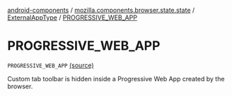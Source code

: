 [android-components](../../index.md) / [mozilla.components.browser.state.state](../index.md) / [ExternalAppType](index.md) / [PROGRESSIVE_WEB_APP](./-p-r-o-g-r-e-s-s-i-v-e_-w-e-b_-a-p-p.md)

# PROGRESSIVE_WEB_APP

`PROGRESSIVE_WEB_APP` [(source)](https://github.com/mozilla-mobile/android-components/blob/master/components/browser/state/src/main/java/mozilla/components/browser/state/state/CustomTabConfig.kt#L59)

Custom tab toolbar is hidden inside a Progressive Web App created by the browser.

